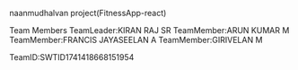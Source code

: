 naanmudhalvan project(FitnessApp-react)

Team Members
TeamLeader:KIRAN RAJ SR
TeamMember:ARUN KUMAR M
TeamMember:FRANCIS JAYASEELAN A
TeamMember:GIRIVELAN M

TeamID:SWTID1741418668151954
